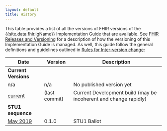 ```yaml
---
layout: default
title: History
---
```


This table provides a list of all the versions of FHIR versions of the {{site.data.fhir.igName}} Implementation Guide that are available. See [FHIR Releases and Versioning](http://build.fhir.org/versions.html#versions) for a description of how the versioning of this Implementation Guide is managed.  As well, this guide follow the general definitions and guidelines outlined in [Rules for Inter-version change](http://build.fhir.org/versions.html#change):

|Date|Version|Description|
|---|---|---|
|**Current Versions**|
|n/a|n/a|No published version yet|
|[current](http://build.fhir.org/ig/HL7/cqf-measures)|(last commit)|Current Development build (may be incoherent and change rapidly)|
|**STU1 sequence**|
|[May 2019](2019May/index.html)|0.1.0|STU1 Ballot|
